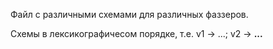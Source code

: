 Файл с различными схемами для различных фаззеров.

Схемы в лексикографичесом порядке, т.е. v1 -> <a>...; v2 -> <b>...
